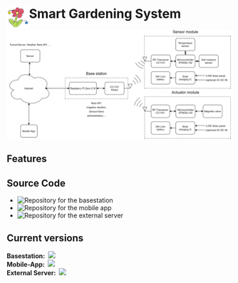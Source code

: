 # Smart Gardening System <img align="left" src="https://github.com/Bernd-H/SmartGardeningSystem/blob/main/Pictures/SmartSelect_20220403-142708_PENUP.png" width="50" height="50" />

<p align="center">
  <img src="https://github.com/Bernd-H/SmartGardeningSystem/blob/main/Pictures/SmartGardeningSystem_V5_en.png">
</p>

## Features

## Source Code

- ![Repository for the basestation](https://github.com/Bernd-H/SmartGardeningSystem_Basestation)
- ![Repository for the mobile app](https://github.com/Bernd-H/SmartGardeningSystem_MobileApp)
- ![Repository for the external server](https://github.com/Bernd-H/SmartGardeningSystem_ExternalServer)

## Current versions

<b>Basestation:</b>&ensp;![](https://img.shields.io/github/release/Bernd-H/SmartGardeningSystem)<br/>
<b>Mobile-App:</b>&ensp;![](https://img.shields.io/github/release/Bernd-H/SmartGardeningSystem_MobileApp)<br/>
<b>External Server:</b>&ensp;![](https://img.shields.io/github/release/Bernd-H/SmartGardeningSystem_ExternalServer)<br/>
